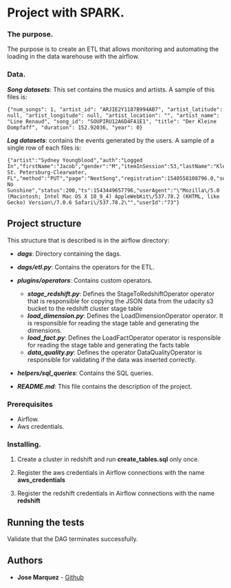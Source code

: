 # Project with SPARK.

### The purpose.

The purpose is to create an ETL that allows monitoring and automating the loading in the data warehouse with the airflow.

### Data.

***Song datasets***: This set contains the musics and artists. A sample of this files is:
```
{"num_songs": 1, "artist_id": "ARJIE2Y1187B994AB7", "artist_latitude": null, "artist_longitude": null, "artist_location": "", "artist_name": "Line Renaud", "song_id": "SOUPIRU12A6D4FA1E1", "title": "Der Kleine Dompfaff", "duration": 152.92036, "year": 0}
```

***Log datasets***: contains the events generated by the users. A sample of a single row of each files is:
```
{"artist":"Sydney Youngblood","auth":"Logged In","firstName":"Jacob","gender":"M","itemInSession":53,"lastName":"Klein","length":238.07955,"level":"paid","location":"Tampa-St. Petersburg-Clearwater, FL","method":"PUT","page":"NextSong","registration":1540558108796.0,"sessionId":954,"song":"Ain't No Sunshine","status":200,"ts":1543449657796,"userAgent":"\"Mozilla\/5.0 (Macintosh; Intel Mac OS X 10_9_4) AppleWebKit\/537.78.2 (KHTML, like Gecko) Version\/7.0.6 Safari\/537.78.2\"","userId":"73"}
```

## Project structure

This structure that is described is in the airflow directory:

* ***dags***: Directory containing the dags.

* ***dags/etl.py***: Contains the operators for the ETL.

* ***plugins/operators***: Contains custom operators.
	* ***stage_redshift.py***: Defines the StageToRedshiftOperator operator that is responsible for copying the JSON data from the udacity s3 bucket to the redshift cluster stage table
    * ***load_dimension.py***: Defines the LoadDimensionOperator operator. It is responsible for reading the stage table and generating the dimensions.
    * ***load_fact.py***: Defines the LoadFactOperator operator is responsible for reading the stage table and generating the facts table
    * ***data_quality.py***: Defines the operator DataQualityOperator is responsible for validating if the data was inserted correctly.
* ***helpers/sql_queries***: Contains the SQL queries.

* ***README.md***: This file contains the description of the project.

### Prerequisites
* Airflow.
* Aws credentials.

### Installing.

1. Create a cluster in redshift and run **create_tables.sql** only once.

2. Register the aws credentials in Airflow connections with the name **aws_credentials**

3. Register the redshift credentials in Airflow connections with the name **redshift**

## Running the tests

Validate that the DAG terminates successfully.

## Authors

* **Jose Marquez** - [Github](https://github.com/jmarquez42)

